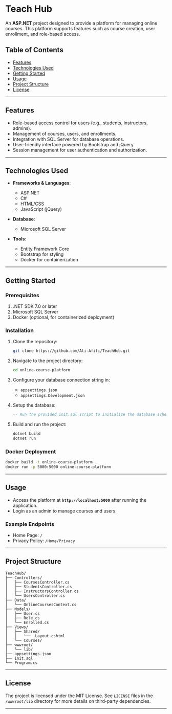 # Teach Hub

An **ASP.NET** project designed to provide a platform for managing online courses. This platform supports features such as course creation, user enrollment, and role-based access.

## Table of Contents

- [Features](#features)
- [Technologies Used](#technologies-used)
- [Getting Started](#getting-started)
- [Usage](#usage)
- [Project Structure](#project-structure)
- [License](#license)

---

## Features

- Role-based access control for users (e.g., students, instructors, admins).
- Management of courses, users, and enrollments.
- Integration with SQL Server for database operations.
- User-friendly interface powered by Bootstrap and jQuery.
- Session management for user authentication and authorization.

---

## Technologies Used

- **Frameworks & Languages**:
  - ASP.NET
  - C#
  - HTML/CSS
  - JavaScript (jQuery)

- **Database**:
  - Microsoft SQL Server

- **Tools**:
  - Entity Framework Core
  - Bootstrap for styling
  - Docker for containerization

---

## Getting Started

### Prerequisites

1. .NET SDK 7.0 or later
2. Microsoft SQL Server
3. Docker (optional, for containerized deployment)

### Installation

1. Clone the repository:
   ```bash
   git clone https://github.com/Ali-Afifi/TeachHub.git
   ```

2. Navigate to the project directory:
   ```bash
   cd online-course-platform
   ```

3. Configure your database connection string in:
   - `appsettings.json`
   - `appsettings.Development.json`

4. Setup the database:
   ```sql
   -- Run the provided init.sql script to initialize the database schema.
   ```

5. Build and run the project:
   ```bash
   dotnet build
   dotnet run
   ```

### Docker Deployment

```bash
docker build -t online-course-platform .
docker run -p 5000:5000 online-course-platform
```

---

## Usage

- Access the platform at **`http://localhost:5000`** after running the application.
- Login as an admin to manage courses and users.

### Example Endpoints

- Home Page: `/`
- Privacy Policy: `/Home/Privacy`

---

## Project Structure

```
TeachHub/
├── Controllers/
│   ├── CoursesController.cs
│   ├── StudentsController.cs
│   ├── InstructorsController.cs
│   └── UsersController.cs
├── Data/
│   └── OnlineCoursesContext.cs
├── Models/
│   ├── User.cs
│   ├── Role.cs
│   └── Enrolled.cs
├── Views/
│   ├── Shared/
│   │   └── _Layout.cshtml
│   └── Courses/
├── wwwroot/
│   └── lib/
├── appsettings.json
├── init.sql
└── Program.cs
```

---

## License

The project is licensed under the MIT License. See `LICENSE` files in the `/wwwroot/lib` directory for more details on third-party dependencies.

---
